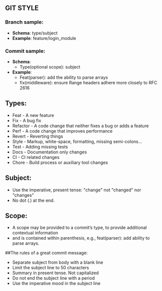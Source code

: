 
## GIT STYLE
### Branch sample:
 - **Schema**: type/subject
 - **Example**: feature/login_module

### Commit sample:
 - **Schema**:
   - Type(optional scope): subject
 - **Example**: 
   - Feat(parser): add the ability to parse arrays
   - fix(middleware): ensure Range headers adhere more closely to RFC 2616

## Types:
 - Feat - A new feature
 - Fix - A bug fix
 - Refactor - A code change that neither fixes a bug or adds a feature
 - Perf - A code change that improves performance
 - Revert - Reverting things
 - Style - Markup, white-space, formatting, missing semi-colons...
 - Test - Adding missing tests
 - Docs - Documentation only changes
 - CI - CI related changes
 - Chore - Build process or auxiliary tool changes

## Subject:
 - Use the imperative, present tense: "change" not "changed" nor "changes"
 - No dot (.) at the end.

## Scope:
 - A scope may be provided to a commit’s type, to provide additional contextual information
 - and is contained within parenthesis, e.g., feat(parser): add ability to parse arrays.

##The rules of a great commit message:
 - Separate subject from body with a blank line
 - Limit the subject line to 50 characters
 - Summary in present tense. Not capitalized
 - Do not end the subject line with a period
 - Use the imperative mood in the subject line
